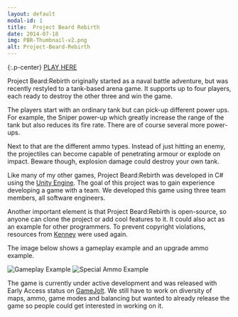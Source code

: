 ```yaml
---
layout: default
modal-id: 1
title:  Project Beard Rebirth
date: 2014-07-18
img: PBR-Thumbnail-v2.png
alt: Project-Beard-Rebirth
---
```


{:.p-center}
[PLAY HERE][gamejolt-project-beard-rebirth]

Project Beard:Rebirth originally started as a naval battle adventure, but was recently restyled to a tank-based arena game. It supports up to four players, each ready to destroy the other three and win the game.

The players start with an ordinary tank but can pick-up different power ups. For example, the Sniper power-up which greatly increase the range of the tank but also reduces its fire rate. There are of course several more power-ups.

Next to that are the different ammo types. Instead of just hitting an enemy, the projectiles can become capable of penetrating armour or explode on impact. Beware though, explosion damage could destroy your own tank.

Like many of my other games, Project Beard:Rebirth was developed in C# using the [Unity Engine][unity-3d]. The goal of this project was to gain experience developing a game with a team. We developed this game using three team members, all software engineers.

Another important element is that Project Beard:Rebirth is open-source, so anyone can clone the project or add cool features to it. It could also act as an example for other programmers. To prevent copyright violations, resources from [Kenney][kenney] were used again.

The image below shows a gameplay example and an upgrade ammo example.

<img src="{{site.baseurl}}/assets/images/project_beard_rebirth/PBR-Gameplay.png" class="img-responsive img-centered" alt="Gameplay Example"/>
<img src="{{site.baseurl}}/assets/images/project_beard_rebirth/PBR-Special-Ammo.png" class="img-responsive img-centered" alt="Special Ammo Example"/>

The game is currently under active development and was released with Early Access status on [GameJolt][gamejolt-project-beard-rebirth]. We still have to work on diversity of maps, ammo, game modes and balancing but wanted to already release the game so people could get interested in working on it.

[gamejolt-project-beard-rebirth]: https://gamejolt.com/games/Project_Beard_Rebirth/277210#close
[unity-3d]: https://unity3d.com/unity
[kenney]: https://kenney.nl/
